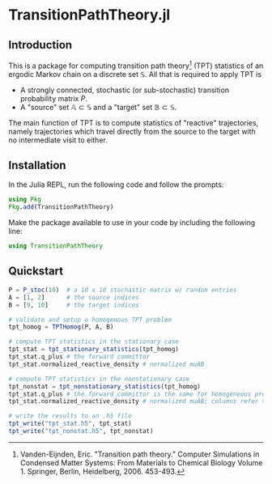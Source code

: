 # TransitionPathTheory.jl

## Introduction

This is a package for computing transition path theory[^fn1] (TPT) statistics of an ergodic Markov chain on a discrete set $\mathbb{S}$. All that is required to apply TPT is 

- A strongly connected, stochastic (or sub-stochastic) transition probability matrix $P$.
- A "source" set $\mathbb{A} \subset \mathbb{S}$ and a "target" set $\mathbb{B} \subset \mathbb{S}$.

The main function of TPT is to compute statistics of "reactive" trajectories, namely trajectories which travel directly from the source to the target with no intermediate visit to either.

## Installation

In the Julia REPL, run the following code and follow the prompts:

```julia
using Pkg
Pkg.add(TransitionPathTheory)
```

Make the package available to use in your code by including the following line:

```julia
using TransitionPathTheory
```

## Quickstart

```julia
P = P_stoc(10)  # a 10 x 10 stochastic matrix w/ random entries
A = [1, 2]      # the source indices
B = [9, 10]     # the target indices

# validate and setup a homogenous TPT problem
tpt_homog = TPTHomog(P, A, B)

# compute TPT statistics in the stationary case
tpt_stat = tpt_stationary_statistics(tpt_homog)
tpt_stat.q_plus # the forward committor
tpt_stat.normalized_reactive_density # normalized muAB

# compute TPT statistics in the nonstationary case
tpt_nonstat = tpt_nonstationary_statistics(tpt_homog)
tpt_stat.q_plus # the forward committor is the same for homogeneous problems
tpt_stat.normalized_reactive_density # normalized muAB; columns refer to increasing time

# write the results to an .h5 file
tpt_write("tpt_stat.h5", tpt_stat)
tpt_write("tpt_nonstat.h5", tpt_nonstat)
```


[^fn1]: Vanden-Eijnden, Eric. "Transition path theory." Computer Simulations in Condensed Matter Systems: From Materials to Chemical Biology Volume 1. Springer, Berlin, Heidelberg, 2006. 453-493.
